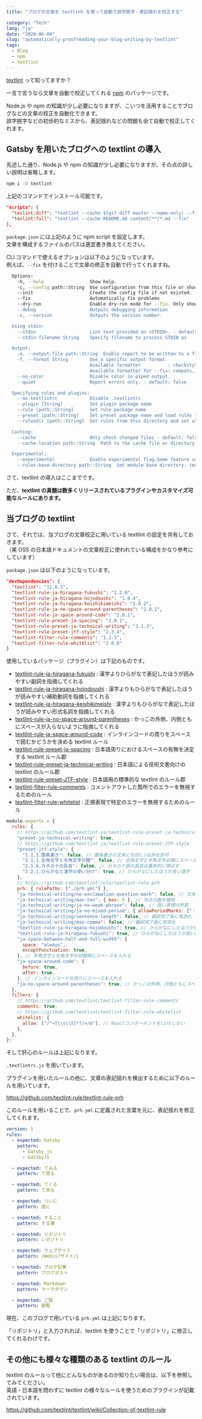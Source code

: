 ```yaml
---
title: "ブログの文章を textlint を使って自動で誤字脱字・表記揺れを校正する"

category: "Tech"
lang: "ja"
date: "2020-06-09"
slug: "automatically-proofreading-your-blog-writing-by-textlint"
tags:
  - Blog
  - npm
  - textlint
---
```


[textlint](https://github.com/textlint/textlint) って知ってますか？

一言で言うなら文章を自動で校正してくれる [npm](https://www.npmjs.com/) のパッケージです。

Node.js や npm の知識が少し必要になりますが、こいつを活用することでブログなどの文章の校正を自動化できます。  
誤字脱字などの初歩的なミスから、表記揺れなどの問題も全て自動で校正してくれます。

## Gatsby を用いたブログへの textlint の導入

先述した通り、Node.js や npm の知識が少し必要になりますが、その点の詳しい説明は省略します。

```bash
npm i -D textlint
```

上記のコマンドでインストール可能です。

```json
"scripts": {
  "texlint:diff": "textlint --cache $(git diff master --name-only) --fix",
  "texlint:full": "textlint --cache README.md content/**/*.md --fix"
},
```

`package.json` には上記のように npm script を設定します。  
文章を構成するファイルのパスは適宜書き換えてください。

CLI コマンドで使えるオプションは以下のようになっています。  
例えば、`--fix` を付けることで文章の修正を自動で行ってくれますね。

```bash
  Options:
    -h, --help                 Show help.
    -c, --config path::String  Use configuration from this file or sharable config.
    --init                     Create the config file if not existed. - default: false
    --fix                      Automatically fix problems
    --dry-run                  Enable dry-run mode for --fix. Only show result, don't change the file.
    --debug                    Outputs debugging information
    -v, --version              Outputs the version number.

  Using stdin:
    --stdin                    Lint text provided on <STDIN>. - default: false
    --stdin-filename String    Specify filename to process STDIN as

  Output:
    -o, --output-file path::String  Enable report to be written to a file.
    -f, --format String        Use a specific output format.
                               Available formatter          : checkstyle, compact, jslint-xml, json, junit, pretty-error, stylish, table, tap, unix
                               Available formatter for --fix: compats, diff, json, stylish
    --no-color                 Disable color in piped output.
    --quiet                    Report errors only. - default: false

  Specifying rules and plugins:
    --no-textlintrc            Disable .textlintrc
    --plugin [String]          Set plugin package name
    --rule [path::String]      Set rule package name
    --preset [path::String]    Set preset package name and load rules from preset package.
    --rulesdir [path::String]  Set rules from this directory and set all default rules to off.

  Caching:
    --cache                    Only check changed files - default: false
    --cache-location path::String  Path to the cache file or directory

  Experimental:
    --experimental             Enable experimental flag.Some feature use on experimental.
    --rules-base-directory path::String  Set module base directory. textlint load modules(rules/presets/plugins) from the base directory.

```

さて、textlint の導入はここまでです。

ただ、**textlint の真髄は数多くリリースされているプラグインやカスタマイズ可能なルールにあります。**

## 当ブログの textlint

さて、それでは、当ブログの文章校正に用いている textlint の設定を共有しておきます。  
（某 OSS の日本語ドキュメントの文章校正に使われている構成をかなり参考にしています）

`package.json` は以下のようになっています。

```json
"devDependencies": {
  "textlint": "11.6.1",
  "textlint-rule-ja-hiragana-fukushi": "1.2.0",
  "textlint-rule-ja-hiragana-hojodoushi": "1.0.4",
  "textlint-rule-ja-hiragana-keishikimeishi": "1.0.2",
  "textlint-rule-ja-no-space-around-parentheses": "2.0.1",
  "textlint-rule-ja-space-around-code": "2.0.1",
  "textlint-rule-preset-ja-spacing": "2.0.1",
  "textlint-rule-preset-ja-technical-writing": "3.1.3",
  "textlint-rule-preset-jtf-style": "2.3.4",
  "textlint-filter-rule-comments": "1.2.2",
  "textlint-filter-rule-whitelist": "2.0.0"
}

```

使用しているパッケージ（プラグイン）は下記のものです。

- [textlint-rule-ja-hiragana-fukushi](https://github.com/lostandfound/textlint-rule-ja-hiragana-fukushi) : 漢字よりひらがなで表記したほうが読みやすい副詞を指摘してくれる
- [textlint-rule-ja-hiragana-hojodoushi](https://github.com/lostandfound/textlint-rule-ja-hiragana-hojodoushi) : 漢字よりもひらがなで表記したほうが読みやすい補助動詞を指摘してくれる
- [textlint-rule-ja-hiragana-keishikimeishi](https://github.com/lostandfound/textlint-rule-ja-hiragana-keishikimeishi) : 漢字よりもひらがなで表記したほうが読みやすい形式名詞を指摘してくれる
- [textlint-rule-ja-no-space-around-parentheses](https://github.com/textlint-ja/textlint-rule-preset-ja-spacing/tree/master/packages/textlint-rule-ja-no-space-around-parentheses) : かっこの外側、内側ともにスペースが入らないように指摘してくれる
- [textlint-rule-ja-space-around-code](https://github.com/textlint-ja/textlint-rule-preset-ja-spacing/tree/master/packages/textlint-rule-ja-space-around-code) : インラインコードの周りをスペースで囲むかどうかを決める textlint ルール
- [textlint-rule-preset-ja-spacing](https://github.com/textlint-ja/textlint-rule-preset-ja-spacing) : 日本語周りにおけるスペースの有無を決定する textlint ルール郡
- [textlint-rule-preset-ja-technical-writing](https://github.com/textlint-ja/textlint-rule-preset-ja-technical-writing) : 日本語による技術文書向けの textlint のルール郡
- [textlint-rule-preset-JTF-style](https://github.com/textlint-ja/textlint-rule-preset-ja-technical-writing) : 日本語用の標準的な textlint のルール郡
- [textlint-filter-rule-comments](https://github.com/textlint/textlint-filter-rule-comments) : コメントアウトした箇所でのエラーを無視するためのルール
- [textlint-filter-rule-whitelist](https://github.com/textlint/textlint-filter-rule-comments) : 正規表現で特定のエラーを無視するためのルール

```js
module.exports = {
  rules: {
    // https://github.com/textlint-ja/textlint-rule-preset-ja-technical-writing
    "preset-ja-technical-writing": true,
    // https://github.com/textlint-ja/textlint-rule-preset-JTF-style
    "preset-jtf-style": {
      "1.1.3.箇条書き": false, // 箇条書きの文末に句点(。)以外を許可
      "3.1.1.全角文字と半角文字の間": false, // 全角文字と半角文字の間にスペースを入れる
      "2.1.6.カタカナの長音": false, // カタカナ語の長音は基本的に伸ばす
      "2.2.1.ひらがなと漢字の使い分け": true, // ひらがなにしたほうが良い漢字
    },
    // https://github.com/textlint-rule/textlint-rule-prh
    prh: { rulePaths: ["./prh.yml"] },
    "ja-technical-writing/no-exclamation-question-mark": false, // 文末の感嘆符を許可
    "ja-technical-writing/max-ten": { max: 5 }, // 句点の数を緩和
    "ja-technical-writing/ja-no-weak-phrase": false, // 弱い表現の許容
    "ja-technical-writing/ja-no-mixed-period": { allowPeriodMarks: ["："] }, // 文末は。、：で終わる
    "ja-technical-writing/sentence-length": false, // 翻訳完了後に有効化
    "ja-technical-writing/max-comma": false, // 翻訳完了後に有効化
    "textlint-rule-ja-hiragana-hojodoushi": true, // ひらがなにしたほうが良い補助動詞
    "textlint-rule-ja-hiragana-fukushi": true, // ひらがなにしたほうが良い副詞
    "ja-space-between-half-and-full-width": {
      space: "always",
      exceptPunctuation: true,
    }, // 半角文字と全角文字の切替時にスペースを入れる
    "ja-space-around-code": {
      before: true,
      after: true,
    }, // インラインコードの周りにスペースを入れる
    "ja-no-space-around-parentheses": true, // かっこの外側、内側ともにスペースを入れない
  },
  filters: {
    // https://github.com/textlint/textlint-filter-rule-comments
    comments: true,
    // https://github.com/textlint/textlint-filter-rule-whitelist
    whitelist: {
      allow: ["/^<[\\s\\S]*?/>/m"], // Reactコンポーネントをlintしない
    },
  },
};
```

そして肝心のルールは上記になります。

`.textlintrc.js` を用いています。

プラグインを用いたルールの他に、文章の表記揺れを検出するために以下のルールを用いています。

https://github.com/textlint-rule/textlint-rule-prh

このルールを用いることで、`prh.yml` に定義された言葉を元に、表記揺れを修正してくれます。

```yml
version: 1
rules:
  - expected: Gatsby
    pattern:
      - Gatsby.js
      - GatsbyJS

  - expected: てみる
    pattern: て見る

  - expected: てくる
    pattern: て来る

  - expected: ついに
    pattern: 遂に

  - expected: すること
    pattern: する事

  - expected: リポジトリ
    pattern: レポジトリ

  - expected: ウェブサイト
    pattern: /Web\s?サイト/i

  - expected: ブログ記事
    pattern: ブログポスト

  - expected: Markdown
    pattern: マークダウン

  - expected: ご覧
    pattern: 御覧
```

現在、このブログで用いている `prh.yml` は上記になります。

「リポジトリ」と入力されれば、textlint を使うことで「リポジトリ」に修正してくれるわけです。

## その他にも様々な種類のある textlint のルール

textlint のルールって他にどんなものがあるのか知りたい場合は、以下を参照してみてください。  
英語・日本語を問わずに textlint の様々なルールを使うためのプラグインが記載されています。

https://github.com/textlint/textlint/wiki/Collection-of-textlint-rule
